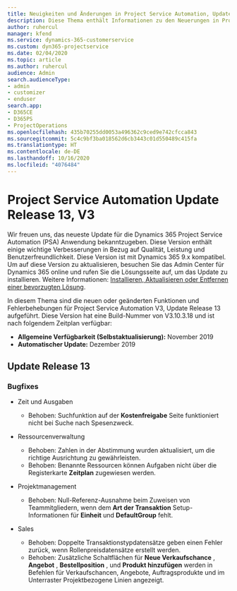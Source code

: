 ```yaml
---
title: Neuigkeiten und Änderungen in Project Service Automation, Update Release 13, V3
description: Diese Thema enthält Informationen zu den Neuerungen in Project Service Automation Release 13, V3.
author: ruhercul
manager: kfend
ms.service: dynamics-365-customerservice
ms.custom: dyn365-projectservice
ms.date: 02/04/2020
ms.topic: article
ms.author: ruhercul
audience: Admin
search.audienceType:
- admin
- customizer
- enduser
search.app:
- D365CE
- D365PS
- ProjectOperations
ms.openlocfilehash: 435b70255dd0053a496362c9ced9e742cfcca843
ms.sourcegitcommit: 5c4c9bf3ba018562d6cb3443c01d550489c415fa
ms.translationtype: HT
ms.contentlocale: de-DE
ms.lasthandoff: 10/16/2020
ms.locfileid: "4076484"
---
```

# <a name="project-service-automation-update-release-13-v3"></a>Project Service Automation Update Release 13, V3
Wir freuen uns, das neueste Update für die Dynamics 365 Project Service Automation (PSA) Anwendung bekanntzugeben. Diese Version enthält einige wichtige Verbesserungen in Bezug auf Qualität, Leistung und Benutzerfreundlichkeit. Diese Version ist mit Dynamics 365 9.x kompatibel. Um auf diese Version zu aktualisieren, besuchen Sie das Admin Center für Dynamics 365 online und rufen Sie die Lösungsseite auf, um das Update zu installieren. Weitere Informationen: [Installieren, Aktualisieren oder Entfernen einer bevorzugten Lösung](https://docs.microsoft.com/power-platform/admin/install-remove-preferred-solution).

In diesem Thema sind die neuen oder geänderten Funktionen und Fehlerbehebungen für Project Service Automation V3, Update Release 13 aufgeführt. Diese Version hat eine Build-Nummer von V3.10.3.18 und ist nach folgendem Zeitplan verfügbar:

- **Allgemeine Verfügbarkeit (Selbstaktualisierung):** November 2019
- **Automatischer Update:** Dezember 2019


## <a name="update-release-13"></a>Update Release 13 

### <a name="bug-fixes"></a>Bugfixes

- Zeit und Ausgaben

     - Behoben: Suchfunktion auf der **Kostenfreigabe** Seite funktioniert nicht bei Suche nach Spesenzweck.

- Ressourcenverwaltung

     - Behoben: Zahlen in der Abstimmung wurden aktualisiert, um die richtige Ausrichtung zu gewährleisten.
     - Behoben: Benannte Ressourcen können Aufgaben nicht über die Registerkarte **Zeitplan** zugewiesen werden.

- Projektmanagement

     - Behoben: Null-Referenz-Ausnahme beim Zuweisen von Teammitgliedern, wenn dem **Art der Transaktion** Setup-Informationen für **Einheit** und **DefaultGroup** fehlt.

- Sales

     - Behoben: Doppelte Transaktionstypdatensätze geben einen Fehler zurück, wenn Rollenpreisdatensätze erstellt werden.
     - Behoben: Zusätzliche Schaltflächen für **Neue Verkaufschance** , **Angebot** , **Bestellposition** , und **Produkt hinzufügen** werden in Befehlen für Verkaufschancen, Angebote, Auftragsprodukte und im Unterraster Projektbezogene Linien angezeigt.


